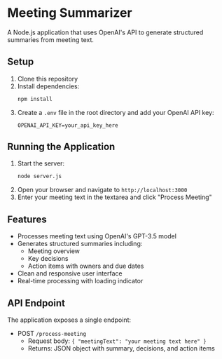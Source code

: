# Meeting Summarizer

A Node.js application that uses OpenAI's API to generate structured summaries from meeting text.

## Setup

1. Clone this repository
2. Install dependencies:
   ```bash
   npm install
   ```
3. Create a `.env` file in the root directory and add your OpenAI API key:
   ```
   OPENAI_API_KEY=your_api_key_here
   ```

## Running the Application

1. Start the server:
   ```bash
   node server.js
   ```
2. Open your browser and navigate to `http://localhost:3000`
3. Enter your meeting text in the textarea and click "Process Meeting"

## Features

- Processes meeting text using OpenAI's GPT-3.5 model
- Generates structured summaries including:
  - Meeting overview
  - Key decisions
  - Action items with owners and due dates
- Clean and responsive user interface
- Real-time processing with loading indicator

## API Endpoint

The application exposes a single endpoint:

- POST `/process-meeting`
  - Request body: `{ "meetingText": "your meeting text here" }`
  - Returns: JSON object with summary, decisions, and action items 